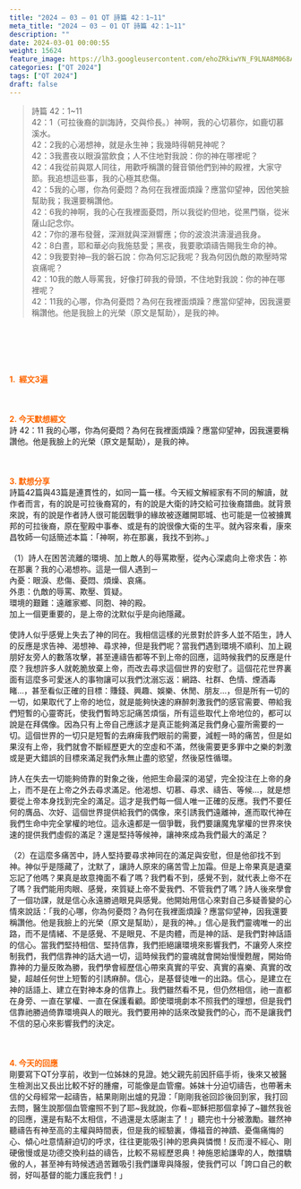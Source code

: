 ```yaml
---
title: "2024 – 03 – 01 QT 詩篇 42：1~11"
meta_title: "2024 – 03 – 01 QT 詩篇 42：1~11"
description: ""
date: 2024-03-01 00:00:55
weight: 15624
feature_image: https://lh3.googleusercontent.com/ehoZRkiwYN_F9LNA8M068AYxt73EavCZno-PD1cJRuf5BbSkQVUWr3gNEbt5kSs28Pb_Elg17kSrtf9ybWvojWoMV6I4tPM3vGRGDq6GkKkPdL2Gut4QAIw4-uykKUAtNiKgQKntvsU=w800
categories: ["QT 2024"]
tags: ["QT 2024"]
draft: false
---
```


<blockquote>詩篇 42：1~11<br />
42：1（可拉後裔的訓誨詩，交與伶長。）神啊，我的心切慕你，如鹿切慕溪水。<br />
42：2我的心渴想神，就是永生神；我幾時得朝見神呢？<br />
42：3我晝夜以眼淚當飲食；人不住地對我說：你的神在哪裡呢？<br />
42：4我從前與眾人同往，用歡呼稱讚的聲音領他們到神的殿裡，大家守節。我追想這些事，我的心極其悲傷。<br />
42：5我的心哪，你為何憂悶？為何在我裡面煩躁？應當仰望神，因他笑臉幫助我；我還要稱讚他。<br />
42：6我的神啊，我的心在我裡面憂悶，所以我從約但地，從黑門嶺，從米薩山記念你。<br />
42：7你的瀑布發聲，深淵就與深淵響應；你的波浪洪濤漫過我身。<br />
42：8白晝，耶和華必向我施慈愛；黑夜，我要歌頌禱告賜我生命的神。<br />
42：9我要對神─我的磐石說：你為何忘記我呢？我為何因仇敵的欺壓時常哀痛呢？<br />
42：10我的敵人辱罵我，好像打碎我的骨頭，不住地對我說：你的神在哪裡呢？<br />
42：11我的心哪，你為何憂悶？為何在我裡面煩躁？應當仰望神，因我還要稱讚他。他是我臉上的光榮（原文是幫助），是我的神。</blockquote><br />
&nbsp;<br />
<br />
&nbsp;<br />
<br />
<span style="color: #ff6600;"><strong>1.  經文3遍</strong></span><br />
<br />
&nbsp;<br />
<br />
<span style="color: #ff6600;"><strong>2. 今天默想經文<br />
</strong></span>詩 42：11 我的心哪，你為何憂悶？為何在我裡面煩躁？應當仰望神，因我還要稱讚他。他是我臉上的光榮（原文是幫助），是我的神。<br />
<br />
&nbsp;<br />
<br />
<strong><span style="color: #ff6600;">3. 默想分享<br />
</span></strong>詩篇42篇與43篇是連貫性的，如同一篇一樣。今天經文解經家有不同的解讀，就作者而言，有的說是可拉後裔寫的，有的說是大衛的詩交給可拉後裔譜曲。就背景來說，有的說是作者詩人很可能因戰爭的緣故被逐離開耶城、也可能是一位被擄異邦的可拉後裔，原在聖殿中事奉、或是有的說很像大衛的生平。就內容來看，康來昌牧師一句話簡述本篇：「神啊，祢在那裏，我找不到祢。」<br />
<br />
（1）詩人在困苦流離的環境、加上敵人的辱罵欺壓，從內心深處向上帝求告：祢在那裏？我的心渴想祢。這是一個人遇到－<br />
內憂：眼淚、悲傷、憂悶、煩燥、哀痛。<br />
外患：仇敵的辱罵、欺壓、質疑。<br />
環境的艱難：遠離家鄉、同胞、神的殿。<br />
加上一個更重要的，是上帝的沈默似乎是向祂隱藏。<br />
<br />
使詩人似乎感覺上失去了神的同在。我相信這樣的光景對於許多人並不陌生，詩人的反應是求告神、渴想神、尋求神，但是我們呢？當我們遇到環境不順利、加上親朋好友旁人的數落攻擊，甚至連禱告都等不到上帝的回應，這時候我們的反應是什麼？我想許多人就乾脆放棄上帝，而改去尋求這個世界的安慰了。這個花花世界裏面有這麼多可愛迷人的事物讓可以我們沈溺忘返：網路、社群、色情、煙酒毒睹…，甚至看似正確的目標：賺錢、興趣、娛樂、休閒、朋友…，但是所有一切的一切，如果取代了上帝的地位，就是能夠快速的麻醉刺激我們的感官需要、帶給我們短暫的心靈寄託，使我們暫時忘記痛苦煩惱，所有這些取代上帝地位的，都可以說是在拜偶像。因為只有上帝自己應該才是真正能夠滿足我們身心靈所需要的一切。這個世界的一切只是短暫的去麻痺我們眼前的需要，減輕一時的痛苦，但是如果沒有上帝，我們就會不斷經歷更大的空虛和不滿，然後需要更多罪中之樂的刺激或是更大錯誤的目標來滿足我們永無止盡的慾望，然後惡性循環。<br />
<br />
詩人在失去一切能夠倚靠的對象之後，他把生命最深的渴望，完全投注在上帝的身上，而不是在上帝之外去尋求滿足。他渴想、切慕、尋求、禱告、等候…，就是想要從上帝本身找到完全的滿足。這才是我們每一個人唯一正確的反應。我們不要任何的膺品、次好、這個世界提供給我們的偶像，來引誘我們遠離神，進而取代神在我們生命中完全掌權的地位。這永遠都是一個爭戰，我們要讓魔鬼掌權的世界來快速的提供我們虛假的滿足？還是堅持等候神，讓神來成為我們最大的滿足？<br />
<br />
（2）在這麼多痛苦中，詩人堅持要尋求神同在的滿足與安慰，但是他卻找不到神。神似乎是隱藏了，沈默了，讓詩人原來的痛苦雪上加霜。但是上帝果真是遺棄忘記了他嗎？果真是故意掩面不看了嗎？我們看不到，感覺不到，就代表上帝不在了嗎？我們能用肉眼、感覺，來質疑上帝不愛我們、不管我們了嗎？詩人後來學會了一個功課，就是信心永遠勝過眼見與感覺。他開始用信心來對自己多疑善變的心情來說話：「我的心哪，你為何憂悶？為何在我裡面煩躁？應當仰望神，因我還要稱讚他。他是我臉上的光榮（原文是幫助），是我的神。」信心是我們靈魂唯一的出路，而不是情緒、不是感覺、不是眼見、不是肉體，而是神的話、是我們對神話語的信心。當我們堅持相信、堅持信靠，我們拒絕讓環境來影響我們，不讓旁人來控制我們，我們信靠神的話大過一切，這時候我們的靈魂就會開始慢慢甦醒，開始倚靠神的力量反敗為勝，我們學會經歷信心帶來真實的平安、真實的喜樂、真實的改變，超越任何世上短暫的引誘麻醉。信心，是基督徒唯一的出路。信心，是建立在神的話語上、建立在對神本身的信靠上。我們雖然看不見，但仍然相信，祂一直都在身旁、一直在掌權、一直在保護看顧。即使環境劇本不照我們的理想，但是我們信靠祂勝過倚靠環境與人的眼光。我們要用神的話來改變我們的心，而不是讓我們不信的惡心來影響我們的決定。<br />
<br />
&nbsp;<br />
<br />
<strong style="font-size: inherit;"><span style="color: #ff6600;">4. 今天的回應<br />
</span></strong>剛要寫下QT分享前，收到一位姊妹的見證。她父親先前因肝癌手術，後來又被醫生檢測出又長出比較不好的腫瘤，可能像是血管瘤。姊妹十分迫切禱告，也帶著未信的父母經常一起禱告，結果剛剛出爐的見證：「剛剛我爸回診後回到家，我打回去問，醫生說那個血管瘤照不到了耶~我就說，你看~耶穌把那個拿掉了~雖然我爸的回應，還是有點不太相信，不過還是太感謝主了！」聽完也十分被激勵。雖然神聽禱告有神至高的主權與時間表，但是我的經驗裏，傳福音的神蹟、憂傷痛悔的心、傾心吐意情辭迫切的呼求，往往更能吸引神的恩典與憐憫！反而漫不經心、剛硬傲慢或是功德交換利益的禱告，比較不易經歷恩典！神施恩給謙卑的人，敵擋驕傲的人，甚至神有時候透過苦難吸引我們謙卑與降服，使我們可以「誇口自己的軟弱，好叫基督的能力護庇我們！」<br />
<br />
<audio style="display: none;" controls="controls"></audio><br />
<br />
<audio style="display: none;" controls="controls"></audio><br />
<br />
<audio style="display: none;" controls="controls"></audio><br />
<br />
<audio style="display: none;" controls="controls"></audio><br />
<br />
<audio style="display: none;" controls="controls"></audio>
        